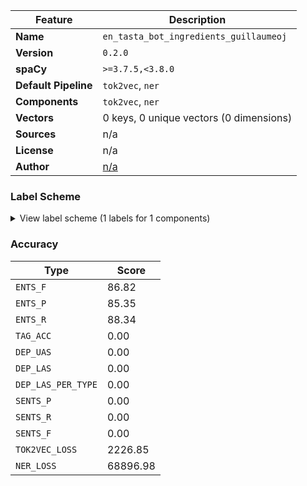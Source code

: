 | Feature | Description |
| --- | --- |
| **Name** | `en_tasta_bot_ingredients_guillaumeoj` |
| **Version** | `0.2.0` |
| **spaCy** | `>=3.7.5,<3.8.0` |
| **Default Pipeline** | `tok2vec`, `ner` |
| **Components** | `tok2vec`, `ner` |
| **Vectors** | 0 keys, 0 unique vectors (0 dimensions) |
| **Sources** | n/a |
| **License** | n/a |
| **Author** | [n/a]() |

### Label Scheme

<details>

<summary>View label scheme (1 labels for 1 components)</summary>

| Component | Labels |
| --- | --- |
| **`ner`** | `Ingredient` |

</details>

### Accuracy

| Type | Score |
| --- | --- |
| `ENTS_F` | 86.82 |
| `ENTS_P` | 85.35 |
| `ENTS_R` | 88.34 |
| `TAG_ACC` | 0.00 |
| `DEP_UAS` | 0.00 |
| `DEP_LAS` | 0.00 |
| `DEP_LAS_PER_TYPE` | 0.00 |
| `SENTS_P` | 0.00 |
| `SENTS_R` | 0.00 |
| `SENTS_F` | 0.00 |
| `TOK2VEC_LOSS` | 2226.85 |
| `NER_LOSS` | 68896.98 |